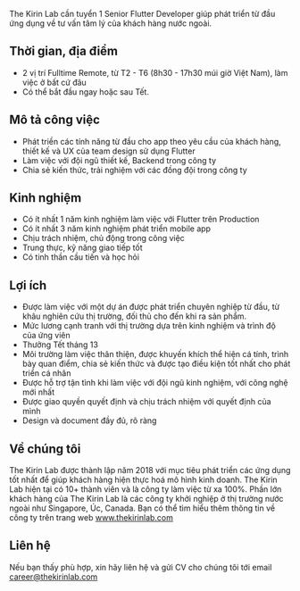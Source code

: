 The Kirin Lab cần tuyển 1 Senior Flutter Developer giúp phát triển từ đầu ứng dụng về tư vấn tâm lý của khách hàng nước ngoài.

## Thời gian, địa điểm
* 2 vị trí Fulltime Remote, từ T2 - T6 (8h30 - 17h30 múi giờ Việt Nam), làm việc ở bất cứ đâu
* Có thể bắt đầu ngay hoặc sau Tết.

## Mô tả công việc
* Phát triền các tính năng từ đầu cho app theo yêu cầu của khách hàng, thiết kế và UX của team design sử dụng Flutter
* Làm việc với đội ngũ thiết kế, Backend trong công ty
* Chia sẻ kiến thức, trải nghiệm với các đồng đội trong công ty


## Kinh nghiệm
* Có ít nhất 1 năm kinh nghiệm làm việc với Flutter trên Production
* Có ít nhất 3 năm kinh nghiệm phát triển mobile app
* Chịu trách nhiệm, chủ động trong công việc
* Trung thực, kỹ năng giao tiếp tốt
* Có tinh thần cầu tiến và học hỏi

## Lợi ích
* Được làm việc với một dự án được phát triển chuyên nghiệp từ đầu, từ khâu nghiên cứu thị trường, đối thủ cho đến khi ra sản phẩm.
* Mức lương cạnh tranh với thị trường dựa trên kinh nghiệm và trình độ của ứng viên
* Thưởng Tết tháng 13
* Môi trường làm việc thân thiện, được khuyến khích thể hiện cá tính, trình bày quan điểm, chia sẻ kiến thức và được tạo điều kiện tốt nhất cho phát triển cá nhân
* Được hỗ trợ tận tình khi làm việc với đội ngũ kinh nghiệm, với công nghệ mới nhất
* Được giao quyền quyết định và chịu trách nhiệm với quyết định của mình
* Design và document đầy đủ, rõ ràng

## Về chúng tôi
The Kirin Lab được thành lập năm 2018 với mục tiêu phát triển các ứng dụng tốt nhất để giúp khách hàng hiện thực hoá mô hình kinh doanh. The Kirin Lab hiện tại có 10+ thành viên và là công ty làm việc từ xa 100%. Phần lớn khách hàng của The Kirin Lab là các công ty khởi nghiệp ở thị trường nước ngoài như Singapore, Úc, Canada. Bạn có thể tìm hiểu thêm thông tin về công ty trên trang web www.thekirinlab.com

## Liên hệ
Nếu bạn thấy phù hợp, xin hãy liên hệ và gửi CV cho chúng tôi tới email career@thekirinlab.com

